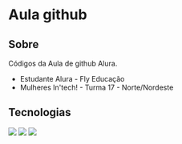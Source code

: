 <h1>Aula github</h1>

<h2> Sobre</h2>
<p>Códigos da Aula de github Alura.</p>

* Estudante Alura - Fly Educação
* Mulheres In'tech! - Turma 17 - Norte/Nordeste

## Tecnologias
<div>
  <img src="https://img.shields.io/badge/HTML-239120?style=for-the-badge&logo=html5&logoColor=white">
  <img src="https://img.shields.io/badge/CSS-239120?&style=for-the-badge&logo=css3&logoColor=white">
  <img src="https://img.shields.io/badge/JavaScript-F7DF1E?style=for-the-badge&logo=javascript&logoColor=black">
</div>


</table>


  
